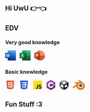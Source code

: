 ## Hi UwU 👉👈

## EDV

<h3>Very good knowledge</h3>
<p>
  <img src="./assets/EDV/Word.png" height="32" alt="Word" style="margin-right:8px;" />
  <img src="./assets/EDV/Excel.png" height="32" alt="Excel" style="margin-right:8px;" />
  <img src="./assets/EDV/PowerPoint.png" height="32" alt="PowerPoint" style="margin-right:8px;" />
</p>
<h3>Basic knowledge</h3>
<p>
  <img src="./assets/EDV/html.png" height="32" alt="HTML" style="margin-right:8px;" />
  <img src="./assets/EDV/CSS.png" height="32" alt="CSS" style="margin-right:8px;" />
  <img src="./assets/EDV/js.png" height="32" alt="JavaScript" style="margin-right:8px;" />
  <img src="./assets/EDV/Csharp.png" height="32" alt="Csharp" style="margin-right:8px;" />
  <img src="./assets/EDV/Unity.png" height="32" alt="Unity" style="margin-right:8px;" />
  <img src="./assets/EDV/Blender.png" height="32" alt="Blender" style="margin-right:8px;" />
</p>

## Fun Stuff :3
